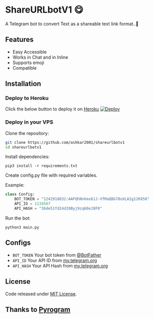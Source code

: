 # ShareURLbotV1 😋
A Telegram bot to convert Text as a shareable text link format..🤗

## Features

- Easy Accessible
- Works in Chat and in Inline
- Supports emoji
- Compatible

## Installation

### Deploy to Heroku
Click the below button to deploy it on [Heroku](https://heroku.com)
[![Deploy](https://www.herokucdn.com/deploy/button.svg)](https://heroku.com/deploy?template=https://github.com/ashkar2001/shareurlbotv1)

### Deploy in your VPS

Clone the repository:

```sh
git clone https://github.com/ashkar2001/shareurlbotv1
cd shareurlbotv1
```

Install dependencies:

```
pip3 install -r requirements.txt
```
Create config.py file with required variables.

Example:
```python 3
class Config:
    BOT_TOKEN = "1242918832:AAFQhNnkmx61J-VfMaQBG78oXLAIg12K958"
    API_ID = 1234567
    API_HASH = "36de51fd24d20Byj9zq60eJ8F0"
```
Run the bot:
```
python3 main.py
```

## Configs
* `BOT_TOKEN` Your bot token from [@BotFather](https://t.me/BotFather)
* `API_ID` Your API ID from [my.telegram.org](https://my.telegram.org)
* `API_HASH` Your API Hash from [my.telegram.org](https://my.telegram.org)

## License
Code released under [MIT License](LICENSE).

## Thanks to [Pyrogram](https://github.com/pyrogram/pyrogram)
